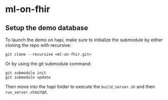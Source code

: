 # ml-on-fhir

## Setup the demo database
To launch the demo on hapi, make sure to initialize the submodule by either cloning the repo with recursive:
```console
git clone --recursive <ml-on-fhir.git>
```
Or by using the git submodule command:
```console
git submodule init
git submodule update
```
Then move into the hapi folder to execute the `build_server.sh` and then `run_server.sh`script.
